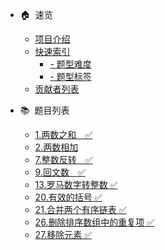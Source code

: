 
- 🏠&nbsp;&nbsp;速览
  - [项目介绍](README.md  "The greatest guide in the world")
  - [快速索引](index-type.md "按照题型或难易度快速检索题目.")
    - [- 题型难度](index-type.md)
    - [- 题型标签](index-tags.md)
  - [贡献者列表](contributor.md)

- 📚&nbsp;&nbsp;题目列表
  - [1.两数之和　✅](solution/1-99/0001.two-sum/)
  - [2.两数相加](solution/1-99/0002.add-two-numbers/)
  - [7.整数反转　✅](solution/1-99/0007.reverse-integer/)
  - [9.回文数　✅](solution/1-99/0009.palindrome-number/)
  - [13.罗马数字转整数 ✅](solution/1-99/0013.roman-to-integer/)
  - [20.有效的括号 ✅](solution/1-99/0020.valid-parentheses/)
  - [21.合并两个有序链表 ✅](solution/1-99/0021.merge-two-sorted-lists/)
  - [26.删除排序数组中的重复项 ✅](solution/1-99/0026.remove-duplicates-from-sorted-array/)
  - [27.移除元素 ✅](solution/1-99/0027.remove-element/)



  

